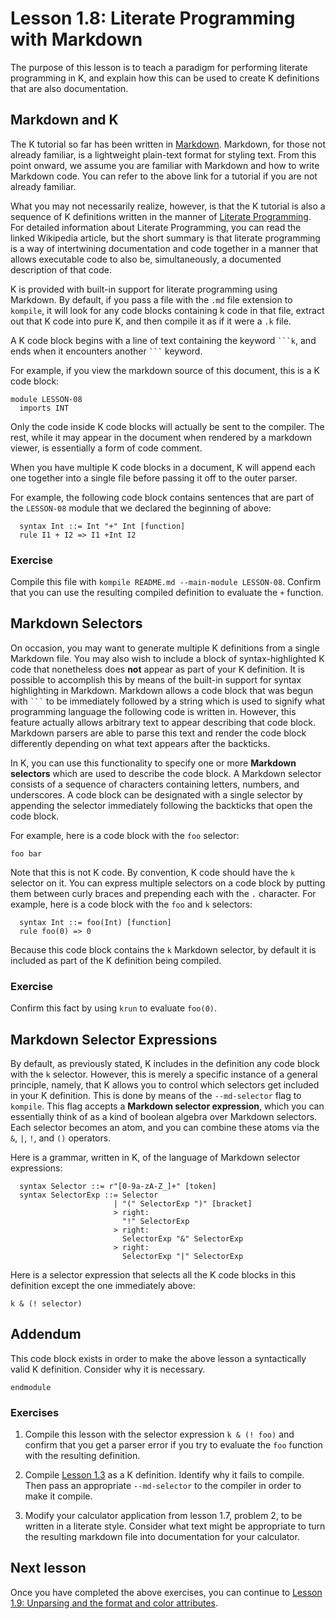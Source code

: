 # Lesson 1.8: Literate Programming with Markdown

The purpose of this lesson is to teach a paradigm for performing literate
programming in K, and explain how this can be used to create K definitions
that are also documentation.

## Markdown and K

The K tutorial so far has been written in
[Markdown](https://guides.github.com/features/mastering-markdown/). Markdown, 
for those not already familiar, is a lightweight plain-text format for styling
text. From this point onward, we assume you are familiar with Markdown and how
to write Markdown code. You can refer to the above link for a tutorial if you
are not already familiar.

What you may not necessarily realize, however, is that the K tutorial is also
a sequence of K definitions written in the manner of
[Literate Programming](https://en.wikipedia.org/wiki/Literate_programming).
For detailed information about Literate Programming, you can read the linked
Wikipedia article, but the short summary is that literate programming is a way
of intertwining documentation and code together in a manner that allows
executable code to also be, simultaneously, a documented description of that
code.

K is provided with built-in support for literate programming using Markdown.
By default, if you pass a file with the `.md` file extension to `kompile`, it
will look for any code blocks containing k code in that file, extract out
that K code into pure K, and then compile it as if it were a `.k` file.

A K code block begins with a line of text containing the keyword ` ```k `,
and ends when it encounters another ` ``` ` keyword.

For example, if you view the markdown source of this document, this is a K
code block:

```k
module LESSON-08
  imports INT
```

Only the code inside K code blocks will actually be sent to the compiler. The
rest, while it may appear in the document when rendered by a markdown viewer,
is essentially a form of code comment.

When you have multiple K code blocks in a document, K will append each one
together into a single file before passing it off to the outer parser.

For example, the following code block contains sentences that are part of the
`LESSON-08` module that we declared the beginning of above:

```k
  syntax Int ::= Int "+" Int [function]
  rule I1 + I2 => I1 +Int I2
```

### Exercise

Compile this file with `kompile README.md --main-module LESSON-08`. Confirm
that you can use the resulting compiled definition to evaluate the `+`
function.

## Markdown Selectors

On occasion, you may want to generate multiple K definitions from a single
Markdown file. You may also wish to include a block of syntax-highlighted K
code that nonetheless does **not** appear as part of your K definition. It is
possible to accomplish this by means of the built-in support for syntax
highlighting in Markdown. Markdown allows a code block that was begun with
` ``` ` to be immediately followed by a string which is used to signify what
programming language the following code is written in. However, this feature
actually allows arbitrary text to appear describing that code block. Markdown
parsers are able to parse this text and render the code block differently
depending on what text appears after the backticks.

In K, you can use this functionality to specify one or more
**Markdown selectors** which are used to describe the code block. A Markdown
selector consists of a sequence of characters containing letters, numbers, and
underscores. A code block can be designated with a single selector by appending
the selector immediately following the backticks that open the code block.

For example, here is a code block with the `foo` selector:

```foo
foo bar
```

Note that this is not K code. By convention, K code should have the `k`
selector on it. You can express multiple selectors on a code block by putting
them between curly braces and prepending each with the `.` character. For
example, here is a code block with the `foo` and `k` selectors:

```{.k .foo}
  syntax Int ::= foo(Int) [function]
  rule foo(0) => 0
```

Because this code block contains the `k` Markdown selector, by default it is
included as part of the K definition being compiled.

### Exercise

Confirm this fact by using `krun` to evaluate `foo(0)`.

## Markdown Selector Expressions

By default, as previously stated, K includes in the definition any code block
with the `k` selector. However, this is merely a specific instance of a general
principle, namely, that K allows you to control which selectors get included
in your K definition. This is done by means of the `--md-selector` flag to
`kompile`. This flag accepts a **Markdown selector expression**, which you
can essentially think of as a kind of boolean algebra over Markdown selectors.
Each selector becomes an atom, and you can combine these atoms via the `&`, 
`|`, `!`, and `()` operators.

Here is a grammar, written in K, of the language of Markdown selector
expressions:

```{.k .selector}
  syntax Selector ::= r"[0-9a-zA-Z_]+" [token]
  syntax SelectorExp ::= Selector
                       | "(" SelectorExp ")" [bracket]
                       > right:
                         "!" SelectorExp
                       > right:
                         SelectorExp "&" SelectorExp
                       > right:
                         SelectorExp "|" SelectorExp
```

Here is a selector expression that selects all the K code blocks in this
definition except the one immediately above:

```
k & (! selector)
```

## Addendum

This code block exists in order to make the above lesson a syntactically valid
K definition. Consider why it is necessary.

```k
endmodule
```

### Exercises

1. Compile this lesson with the selector expression `k & (! foo)` and confirm
that you get a parser error if you try to evaluate the `foo` function with the
resulting definition.

2. Compile [Lesson 1.3](../03_parsing/README.md) as a K definition. Identify
why it fails to compile. Then pass an appropriate `--md-selector` to the
compiler in order to make it compile.

3. Modify your calculator application from lesson 1.7, problem 2, to be written
in a literate style. Consider what text might be appropriate to turn the
resulting markdown file into documentation for your calculator.

## Next lesson

Once you have completed the above exercises, you can continue to
[Lesson 1.9: Unparsing and the format and color attributes](../09_unparsing/README.md).

